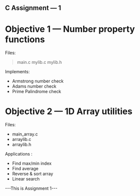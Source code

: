 ## C Assignment — 1 ##

# Objective 1 — Number property functions
Files:
> main.c
> mylib.c
> mylib.h

Implements:
- Armstrong number check  
- Adams number check  
- Prime Palindrome check

# Objective 2 — 1D Array utilities
Files:
- main_array.c
- arraylib.c
- arraylib.h

Applications : 
- Find max/min index  
- Find average  
- Reverse & sort array  
- Linear search  

---This is Assignment 1---

